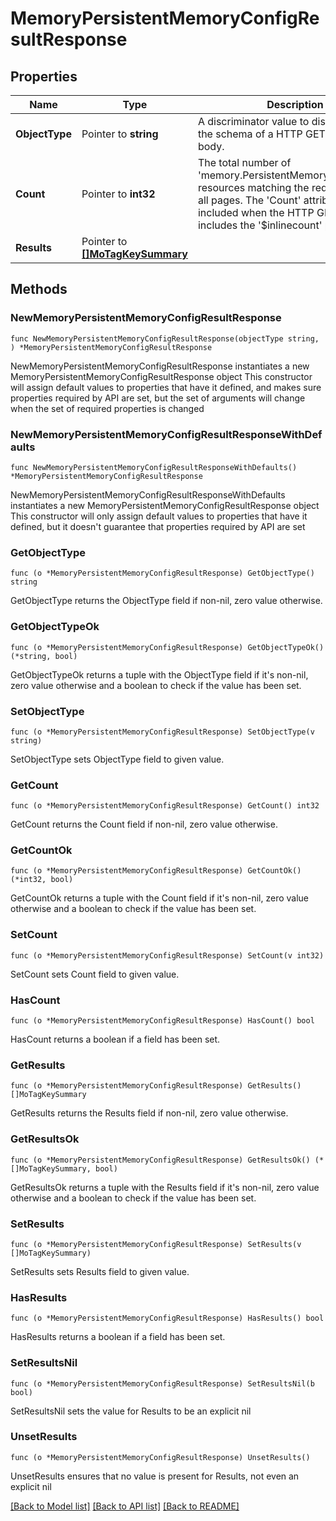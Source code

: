 # MemoryPersistentMemoryConfigResultResponse

## Properties

Name | Type | Description | Notes
------------ | ------------- | ------------- | -------------
**ObjectType** | Pointer to **string** | A discriminator value to disambiguate the schema of a HTTP GET response body. | 
**Count** | Pointer to **int32** | The total number of &#39;memory.PersistentMemoryConfigResult&#39; resources matching the request, accross all pages. The &#39;Count&#39; attribute is included when the HTTP GET request includes the &#39;$inlinecount&#39; parameter. | [optional] 
**Results** | Pointer to [**[]MoTagKeySummary**](MoTagKeySummary.md) |  | [optional] 

## Methods

### NewMemoryPersistentMemoryConfigResultResponse

`func NewMemoryPersistentMemoryConfigResultResponse(objectType string, ) *MemoryPersistentMemoryConfigResultResponse`

NewMemoryPersistentMemoryConfigResultResponse instantiates a new MemoryPersistentMemoryConfigResultResponse object
This constructor will assign default values to properties that have it defined,
and makes sure properties required by API are set, but the set of arguments
will change when the set of required properties is changed

### NewMemoryPersistentMemoryConfigResultResponseWithDefaults

`func NewMemoryPersistentMemoryConfigResultResponseWithDefaults() *MemoryPersistentMemoryConfigResultResponse`

NewMemoryPersistentMemoryConfigResultResponseWithDefaults instantiates a new MemoryPersistentMemoryConfigResultResponse object
This constructor will only assign default values to properties that have it defined,
but it doesn't guarantee that properties required by API are set

### GetObjectType

`func (o *MemoryPersistentMemoryConfigResultResponse) GetObjectType() string`

GetObjectType returns the ObjectType field if non-nil, zero value otherwise.

### GetObjectTypeOk

`func (o *MemoryPersistentMemoryConfigResultResponse) GetObjectTypeOk() (*string, bool)`

GetObjectTypeOk returns a tuple with the ObjectType field if it's non-nil, zero value otherwise
and a boolean to check if the value has been set.

### SetObjectType

`func (o *MemoryPersistentMemoryConfigResultResponse) SetObjectType(v string)`

SetObjectType sets ObjectType field to given value.


### GetCount

`func (o *MemoryPersistentMemoryConfigResultResponse) GetCount() int32`

GetCount returns the Count field if non-nil, zero value otherwise.

### GetCountOk

`func (o *MemoryPersistentMemoryConfigResultResponse) GetCountOk() (*int32, bool)`

GetCountOk returns a tuple with the Count field if it's non-nil, zero value otherwise
and a boolean to check if the value has been set.

### SetCount

`func (o *MemoryPersistentMemoryConfigResultResponse) SetCount(v int32)`

SetCount sets Count field to given value.

### HasCount

`func (o *MemoryPersistentMemoryConfigResultResponse) HasCount() bool`

HasCount returns a boolean if a field has been set.

### GetResults

`func (o *MemoryPersistentMemoryConfigResultResponse) GetResults() []MoTagKeySummary`

GetResults returns the Results field if non-nil, zero value otherwise.

### GetResultsOk

`func (o *MemoryPersistentMemoryConfigResultResponse) GetResultsOk() (*[]MoTagKeySummary, bool)`

GetResultsOk returns a tuple with the Results field if it's non-nil, zero value otherwise
and a boolean to check if the value has been set.

### SetResults

`func (o *MemoryPersistentMemoryConfigResultResponse) SetResults(v []MoTagKeySummary)`

SetResults sets Results field to given value.

### HasResults

`func (o *MemoryPersistentMemoryConfigResultResponse) HasResults() bool`

HasResults returns a boolean if a field has been set.

### SetResultsNil

`func (o *MemoryPersistentMemoryConfigResultResponse) SetResultsNil(b bool)`

 SetResultsNil sets the value for Results to be an explicit nil

### UnsetResults
`func (o *MemoryPersistentMemoryConfigResultResponse) UnsetResults()`

UnsetResults ensures that no value is present for Results, not even an explicit nil

[[Back to Model list]](../README.md#documentation-for-models) [[Back to API list]](../README.md#documentation-for-api-endpoints) [[Back to README]](../README.md)


